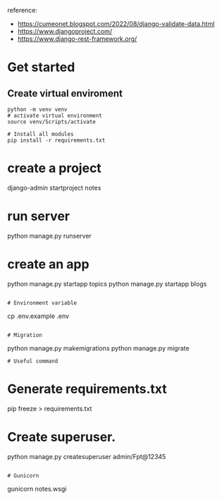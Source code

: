 reference:
- https://cumeonet.blogspot.com/2022/08/django-validate-data.html
- https://www.djangoproject.com/
- https://www.django-rest-framework.org/

# Get started
## Create virtual enviroment
```
python -m venv venv
# activate virtual environment
source venv/Scripts/activate

# Install all modules
pip install -r requirements.txt
```

# create a project
django-admin startproject notes
# run server
python manage.py runserver
# create an app
python manage.py startapp topics
python manage.py startapp blogs
```

# Environment variable
```
cp .env.example .env
```

# Migration
```
python manage.py makemigrations
python manage.py migrate
```
# Useful command
```
# Generate requirements.txt
pip freeze > requirements.txt

# Create superuser.
python manage.py createsuperuser
admin/Fpt@12345
```

# Gunicorn
```
gunicorn notes.wsgi
```